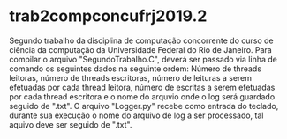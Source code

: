 # trab2compconcufrj2019.2
Segundo trabalho da disciplina de computação concorrente do curso de ciência da computação da Universidade Federal do Rio de Janeiro.
Para compilar o arquivo "SegundoTrabalho.C", deverá ser passado via linha de comando os seguintes dados na seguinte ordem: Número de threads leitoras, número de threads escritoras, número de leituras a serem efetuadas por cada thread leitora, número de escritas a serem efetuadas por cada thread escritora e o nome do arquvio onde o log será guardado seguido de ".txt".
O arquivo "Logger.py" recebe como entrada do teclado, durante sua execução o nome do arquivo de log a ser processado, tal aquivo deve ser seguido de ".txt".
